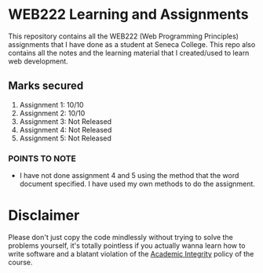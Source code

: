 # WEB222 Learning and Assignments
This repository contains all the WEB222 (Web Programming Principles) assignments that I have done as a student at Seneca College. This repo also contains all the notes and the learning material that I created/used to learn web development.

## Marks secured
1. Assignment 1: 10/10
2. Assignment 2: 10/10
3. Assignment 3: Not Released
4. Assignment 4: Not Released
5. Assignment 5: Not Released

### POINTS TO NOTE
- I have not done assignment 4 and 5 using the method that the word document specified. I have used my own methods to do the assignment.

# Disclaimer
Please don't just copy the code mindlessly without trying to solve the problems yourself, it's totally pointless if you actually wanna learn how to write software and a blatant violation of the [Academic Integrity](https://www.senecacollege.ca/about/policies/academic-integrity-policy.html) policy of the course.
